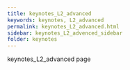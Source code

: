 ```yaml
---
title: keynotes_L2_advanced
keywords: keynotes, L2_advanced
permalink: keynotes_L2_advanced.html
sidebar: keynotes_L2_advenced_sidebar
folder: keynotes
---
```


keynotes_L2_advanced page
